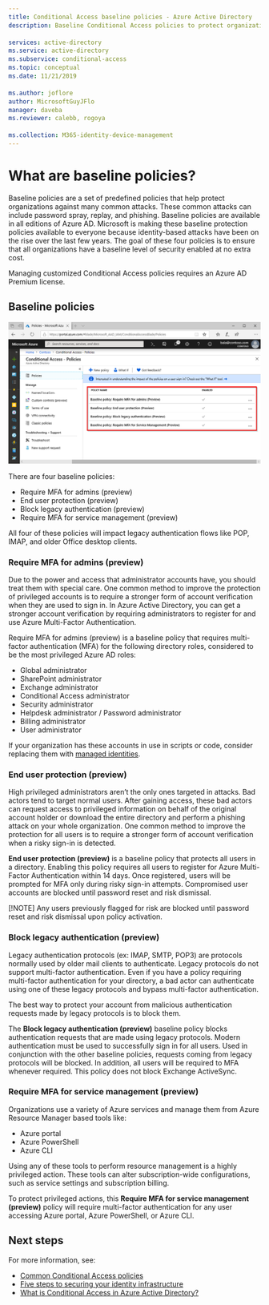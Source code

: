 ```yaml
---
title: Conditional Access baseline policies - Azure Active Directory
description: Baseline Conditional Access policies to protect organizations from common attacks

services: active-directory
ms.service: active-directory
ms.subservice: conditional-access
ms.topic: conceptual
ms.date: 11/21/2019

ms.author: joflore
author: MicrosoftGuyJFlo
manager: daveba
ms.reviewer: calebb, rogoya

ms.collection: M365-identity-device-management
---
```

# What are baseline policies?

Baseline policies are a set of predefined policies that help protect organizations against many common attacks. These common attacks can include password spray, replay, and phishing. Baseline policies are available in all editions of Azure AD. Microsoft is making these baseline protection policies available to everyone because identity-based attacks have been on the rise over the last few years. The goal of these four policies is to ensure that all organizations have a baseline level of security enabled at no extra cost.  

Managing customized Conditional Access policies requires an Azure AD Premium license.

## Baseline policies

![Conditional Access baseline policies in the Azure portal](./media/concept-baseline-protection/conditional-access-baseline-policies.png)

There are four baseline policies:

* Require MFA for admins (preview)
* End user protection (preview)
* Block legacy authentication (preview)
* Require MFA for service management (preview)

All four of these policies will impact legacy authentication flows like POP, IMAP, and older Office desktop clients.

### Require MFA for admins (preview)

Due to the power and access that administrator accounts have, you should treat them with special care. One common method to improve the protection of privileged accounts is to require a stronger form of account verification when they are used to sign in. In Azure Active Directory, you can get a stronger account verification by requiring administrators to register for and use Azure Multi-Factor Authentication.

Require MFA for admins (preview) is a baseline policy that requires multi-factor authentication (MFA) for the following directory roles, considered to be the most privileged Azure AD roles:

* Global administrator
* SharePoint administrator
* Exchange administrator
* Conditional Access administrator
* Security administrator
* Helpdesk administrator / Password administrator
* Billing administrator
* User administrator

If your organization has these accounts in use in scripts or code, consider replacing them with [managed identities](../managed-identities-azure-resources/overview.md).

### End user protection (preview)

High privileged administrators aren’t the only ones targeted in attacks. Bad actors tend to target normal users. After gaining access, these bad actors can request access to privileged information on behalf of the original account holder or download the entire directory and perform a phishing attack on your whole organization. One common method to improve the protection for all users is to require a stronger form of account verification when a risky sign-in is detected.

**End user protection (preview)** is a baseline policy that protects all users in a directory. Enabling this policy requires all users to register for Azure Multi-Factor Authentication within 14 days. Once registered, users will be prompted for MFA only during risky sign-in attempts. Compromised user accounts are blocked until password reset and risk dismissal. 

[!NOTE]
Any users previously flagged for risk are blocked until password reset and risk dismissal upon policy activation.

### Block legacy authentication (preview)

Legacy authentication protocols (ex: IMAP, SMTP, POP3) are protocols normally used by older mail clients to authenticate. Legacy protocols do not support multi-factor authentication. Even if you have a policy requiring multi-factor authentication for your directory, a bad actor can authenticate using one of these legacy protocols and bypass multi-factor authentication.

The best way to protect your account from malicious authentication requests made by legacy protocols is to block them.

The **Block legacy authentication (preview)** baseline policy blocks authentication requests that are made using legacy protocols. Modern authentication must be used to successfully sign in for all users. Used in conjunction with the other baseline policies, requests coming from legacy protocols will be blocked. In addition, all users will be required to MFA whenever required. This policy does not block Exchange ActiveSync.

### Require MFA for service management (preview)

Organizations use a variety of Azure services and manage them from Azure Resource Manager based tools like:

* Azure portal
* Azure PowerShell
* Azure CLI

Using any of these tools to perform resource management is a highly privileged action. These tools can alter subscription-wide configurations, such as service settings and subscription billing.

To protect privileged actions, this **Require MFA for service management (preview)** policy will require multi-factor authentication for any user accessing Azure portal, Azure PowerShell, or Azure CLI.

## Next steps

For more information, see:

* [Common Conditional Access policies](concept-conditional-access-policy-common.md)
* [Five steps to securing your identity infrastructure](../../security/fundamentals/steps-secure-identity.md)
* [What is Conditional Access in Azure Active Directory?](overview.md)
